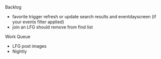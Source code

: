 Backlog
* favorite trigger refresh or update search results and eventdayscreen (if your events filter applied)
* join an LFG should remove from find list

Work Queue
* LFG post images
* Nightly
